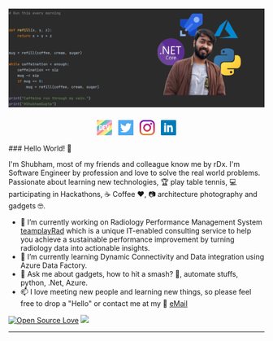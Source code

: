# [![waylon walker header](https://raw.githubusercontent.com/ougrocks/ougrocks/master/icons/github-shubham-banner-dark.png)](https://waylonwalker.com)
<p align='center'>
<a href="https://dev.to/rdxshubham"><img height="30" src="https://raw.githubusercontent.com/ougrocks/ougrocks/master/icons/dev.png"></a>&nbsp;&nbsp;
<a href="https://twitter.com/rdxshubhams"><img height="30" src="https://raw.githubusercontent.com/ougrocks/ougrocks/master/icons/twitter.png?raw=true"></a>&nbsp;&nbsp;
<a href="https://instagram.com/rdxshubham"><img height="30" src="https://raw.githubusercontent.com/ougrocks/ougrocks/master/icons/instagram.jpg?raw=true"></a>&nbsp;&nbsp;
<a href="https://www.linkedin.com/in/rdxshubham/"><img height="30" src="https://raw.githubusercontent.com/ougrocks/ougrocks/master/icons/linkedin.png?raw=true"></a>
</p>
### Hello World! 👋

I'm Shubham, most of my friends and colleague know me by rDx. I'm Software Engineer by profession and love to solve the real world problems. Passionate about learning new technologies, :trophy: play table tennis, :computer: participating in Hackathons, :coffee: Coffee :hearts:, :camera: architecture photography and gadgets :nerd_face:. 


- 🔭 I’m currently working on Radiology Performance Management System [teamplayRad](https://www.siemens-healthineers.com/services/value-partnerships/portfolio-modules/digital-platforms/digital-platforms#teamplayRad) which is a unique IT-enabled consulting service to help you achieve a sustainable performance improvement by turning radiology data into actionable insights.
- 🌱 I’m currently learning Dynamic Connectivity and Data integration using Azure Data Factory.
- 💬 Ask me about gadgets, how to hit a smash? :tennis:, automate stuffs, python, .Net, Azure.
- 📫 I love meeting new people and learning new things, so please feel free to drop a "Hello" or contact me at my :email: [eMail](mailto:07shubhamg@gmail.com)



[![Open Source Love](https://badges.frapsoft.com/os/v1/open-source.svg?v=103)](https://github.com/ellerbrock/open-source-badges/)
<img src="https://visitor-badge.glitch.me/badge?page_id=rdxshubham.visitor-badge">

---

